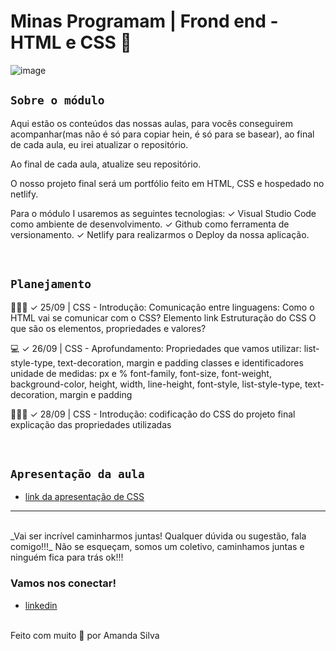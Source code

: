 # Minas Programam | Frond end - HTML e CSS 🚀

![image](https://media.giphy.com/media/968taxwNaAXqZASdcn/giphy.gif)

## `Sobre o módulo`

Aqui estão os conteúdos das nossas aulas, para vocês conseguirem acompanhar(mas não é só para copiar hein, é só para se basear), ao final de cada aula, eu irei atualizar o repositório.

Ao final de cada aula, atualize seu repositório.

O nosso projeto final será um portfólio feito em HTML, CSS e hospedado no netlify.

Para o módulo I usaremos as seguintes tecnologias:
✓ Visual Studio Code como ambiente de desenvolvimento.
✓ Github como ferramenta de versionamento.
✓ Netlify para realizarmos o Deploy da nossa aplicação.

<br>

## `Planejamento`

👩🏾‍💻 ✓ 25/09 | CSS - Introdução:
Comunicação entre linguagens: Como o HTML vai se comunicar com o CSS?
Elemento link
Estruturação do CSS
O que são os elementos, propriedades e valores?

💻 ✓ 26/09 | CSS - Aprofundamento:
Propriedades que vamos utilizar:
list-style-type, text-decoration, margin e padding 
classes e identificadores
unidade de medidas: px e %
font-family, font-size, font-weight, background-color, height, width, line-height, font-style, list-style-type, text-decoration, margin e padding

👩🏾‍💻 ✓ 28/09 | CSS - Introdução:
codificação do CSS do projeto final
explicação das propriedades utilizadas

<br>

## `Apresentação da aula`

- [link da apresentação de CSS](https://docs.google.com/presentation/d/1TJld-WsOho7scWy7mOEzv_gFQKIt9J5d/edit?usp=sharing&ouid=105164239009785011956&rtpof=true&sd=true)

---

<br>
_Vai ser incrível caminharmos juntas! Qualquer dúvida ou sugestão, fala comigo!!!_
Não se esqueçam, somos um coletivo, caminhamos juntas e ninguém fica para trás ok!!!
<br>

### Vamos nos conectar!

- [linkedin](https://www.linkedin.com/in/amanda-silva-dev/)

<br>
Feito com muito 🤎 por Amanda Silva
